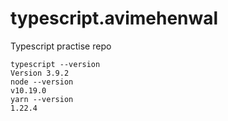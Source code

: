 # typescript.avimehenwal

Typescript practise repo

```
typescript --version
Version 3.9.2
node --version
v10.19.0
yarn --version
1.22.4
```